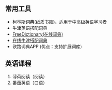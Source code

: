 
常用工具
---

* 柯林斯词典(纸质书籍)，适用于中高级英语学习者
* 牛津英语搭配词典
* [FreeDictionary(在线词典)](http://www.freedictionary.com/)
* [在线牛津搭配词典](http://collocationdictionary.freedicts.com/)
* 欧路词典APP (优点：支持扩展词库)


英语课程
---

1. 薄荷阅读（阅读）
2. 番茄英语（口语）


